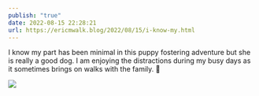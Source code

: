 ```yaml
---
publish: "true"
date: 2022-08-15 22:28:21
url: https://ericmwalk.blog/2022/08/15/i-know-my.html
---
```


I know my part has been minimal in this puppy fostering adventure but she is really a good dog. I am enjoying the distractions during my busy days as it sometimes brings on walks with the family. 🐶

![](https://ericmwalk.blog/uploads/2022/e1c09ca77a.jpg)